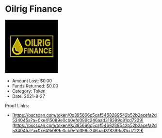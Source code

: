 # Oilrig Finance
![Oilrig Finance](/rektimages/Oilrig-Finance.png)
- Amount Lost: $0.00
- Funds Returned: $0.00
- Category: Token
- Date: 2021-8-27



Proof Links:
- [https://bscscan.com/token/0x395666c5caf5468289542b52b2acefa2d534045a?a=0xe415089e0cb0efd099c246aad318399c81cd7229](https://bscscan.com/token/0x395666c5caf5468289542b52b2acefa2d534045a?a=0xe415089e0cb0efd099c246aad318399c81cd7229)


